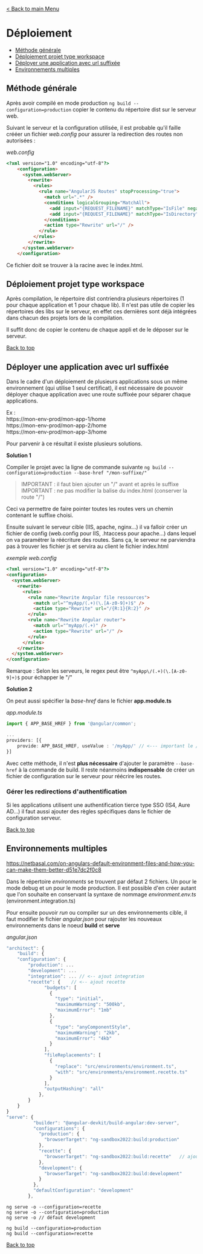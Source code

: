 [< Back to main Menu](https://github.com/gsoulie/angular-resources/blob/master/ng-sheet.md)    

# Déploiement

* [Méthode générale](#méthode-générale)
* [Déploiement projet type workspace](#déploiement-projet-type-workspace)         
* [Déployer une application avec url suffixée](#déployer-une-application-avec-url-suffixée)      
* [Environnements multiples](#environnements-multiples)      

## Méthode générale
Après avoir compilé en mode production ````ng build --configuration=production```` copier le contenu du répertoire dist sur le serveur web.

Suivant le serveur et la configuration utilisée, il est probable qu'il faille crééer un fichier *web.config* pour assurer la redirection des routes non autorisées :

*web.config*
````html
<?xml version="1.0" encoding="utf-8"?>
    <configuration>
      <system.webServer>
        <rewrite>
          <rules>
            <rule name="AngularJS Routes" stopProcessing="true">
              <match url=".*" />
              <conditions logicalGrouping="MatchAll">
                <add input="{REQUEST_FILENAME}" matchType="IsFile" negate="true" />
                <add input="{REQUEST_FILENAME}" matchType="IsDirectory" negate="true" />   
              </conditions>
              <action type="Rewrite" url="/" />
            </rule>
          </rules>
        </rewrite>
      </system.webServer>
    </configuration>
````
Ce fichier doit se trouver à la racine avec le index.html.

## Déploiement projet type workspace

Après compilation, le répertoire dist contriendra plusieurs répertoires (1 pour chaque application et 1 pour chaque lib). Il n'est pas utile de copier les répertoires des libs sur le serveur,
en effet ces dernières sont déjà intégrées dans chacun des projets lors de la compilation.

Il suffit donc de copier le contenu de chaque appli et de le déposer sur le serveur.

[Back to top](#déploiement)     

## Déployer une application avec url suffixée

Dans le cadre d'un déploiement de plusieurs applications sous un même environnement (qui utilise 1 seul certificat), il est nécessaire de pouvoir déployer
chaque application avec une route suffixée pour séparer chaque applications.

Ex :       
https://mon-env-prod/mon-app-1/home        
https://mon-env-prod/mon-app-2/home       
https://mon-env-prod/mon-app-3/home       

Pour parvenir à ce résultat il existe plusieurs solutions. 

**Solution 1**

Compiler le projet avec la ligne de commande suivante ````ng build --configuration=production --base-href "/mon-suffixe/"````

> IMPORTANT : il faut bien ajouter un "/" avant et après le suffixe
> IMPORTANT : ne pas modifier la balise <base href> du index.html (conserver la route "/")

Ceci va permettre de faire pointer toutes les routes vers un chemin contenant le suffixe choisi.

Ensuite suivant le serveur cible (IIS, apache, nginx...) il va falloir créer un fichier de config (web.config pour IIS, .htaccess pour apache...) dans lequel
on va paramétrer la réécriture des routes. Sans ça, le serveur ne parviendra pas à trouver les fichier js et servira au client le fichier index.html

*exemple web.config*
````html
<?xml version="1.0" encoding="utf-8"?>
<configuration>
  <system.webServer>
    <rewrite>
      <rules>
        <rule name="Rewrite Angular file ressources">
          <match url="^myApp/(.+)(\.[A-z0-9]+)$" />
          <action type="Rewrite" url="/{R:1}{R:2}" />
        </rule>
        <rule name="Rewrite Angular router">
          <match url="^myApp/(.+)" />
          <action type="Rewrite" url="/" />
        </rule>
      </rules>
    </rewrite>
  </system.webServer>
</configuration>
````

Remarque : Selon les serveurs, le regex peut être ````^myApp\/(.+)(\.[A-z0-9]+)$````  pour échapper le "/"

**Solution 2**

On peut aussi spécifier la *base-href* dans le fichier **app.module.ts**

*app.module.ts*

````typescript
import { APP_BASE_HREF } from '@angular/common';

...
providers: [{
	provide: APP_BASE_HREF, useValue : '/myApp/' // <--- important le / au début et à la fin
}]
````

Avec cette méthode, il n'est **plus nécessaire** d'ajouter le paramètre ````--base-href```` à la commande de build. Il reste néanmoins **indispensable** de créer un fichier de configuration sur le serveur
pour réécrire les routes.

### Gérer les redirections d'authentification

Si les applications utilisent une authentification tierce type SSO (IS4, Aure AD...) il faut aussi ajouter des règles spécifiques dans le fichier de configuration serveur.

[Back to top](#déploiement)     

## Environnements multiples

https://netbasal.com/on-angulars-default-environment-files-and-how-you-can-make-them-better-d51e7dc2f0c8

Dans le répertoire *environments* se trouvent par défaut 2 fichiers. Un pour le mode debug et un pour le mode production. Il est possible d'en créer autant que l'on souhaite en conservant la syntaxe de nommage *environment.env.ts* (environment.integration.ts)

Pour ensuite pouvoir *run* ou compiler sur un des environnements cible, il faut modifier le fichier *angular.json* pour rajouter les nouveaux environnements dans 
le noeud **build** et **serve**

*angular.json*

````typescript
"architect": {
	"build": {
	"configuration": {
	    "production": ...
	    "development": ...
	    "integration": ... // <-- ajout integration
	    "recette": {	// <-- ajout recette
              "budgets": [
                {
                  "type": "initial",
                  "maximumWarning": "500kb",
                  "maximumError": "1mb"
                },
                {
                  "type": "anyComponentStyle",
                  "maximumWarning": "2kb",
                  "maximumError": "4kb"
                }
              ],
              "fileReplacements": [
                {
                  "replace": "src/environments/environment.ts",
                  "with": "src/environments/environment.recette.ts"
                }
              ],
              "outputHashing": "all"
            },
		}
	}
}
"serve": {
          "builder": "@angular-devkit/build-angular:dev-server",
          "configurations": {
            "production": {
              "browserTarget": "ng-sandbox2022:build:production"
            },
            "recette": {
              "browserTarget": "ng-sandbox2022:build:recette"	// ajout recette
            },
            "development": {
              "browserTarget": "ng-sandbox2022:build:development"
            }
          },
          "defaultConfiguration": "development"
        },
````

````
ng serve -o --configuration=recette
ng serve -o --configuration=production
ng serve -o // défaut development

ng build --configuration=production
ng build --configuration=recette
````

[Back to top](#déploiement)     
